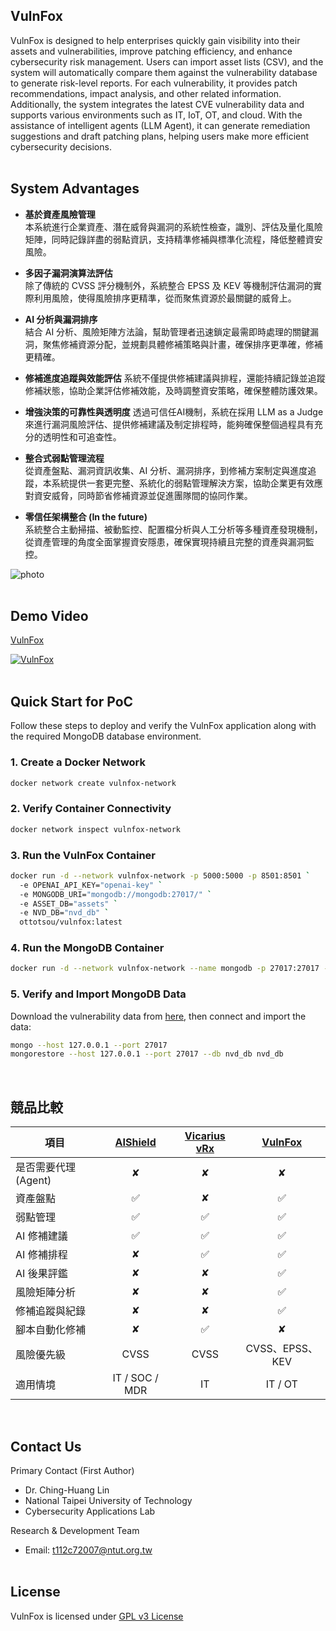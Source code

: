 ## VulnFox

VulnFox is designed to help enterprises quickly gain visibility into their assets and vulnerabilities, improve patching efficiency, and enhance cybersecurity risk management. Users can import asset lists (CSV), and the system will automatically compare them against the vulnerability database to generate risk-level reports. For each vulnerability, it provides patch recommendations, impact analysis, and other related information. Additionally, the system integrates the latest CVE vulnerability data and supports various environments such as IT, IoT, OT, and cloud. With the assistance of intelligent agents (LLM Agent), it can generate remediation suggestions and draft patching plans, helping users make more efficient cybersecurity decisions.
<br><br>

## System Advantages

- **基於資產風險管理**  
  本系統進行企業資產、潛在威脅與漏洞的系統性檢查，識別、評估及量化風險矩陣，同時記錄詳盡的弱點資訊，支持精準修補與標準化流程，降低整體資安風險。

- **多因子漏洞演算法評估**  
  除了傳統的 CVSS 評分機制外，系統整合 EPSS 及 KEV 等機制評估漏洞的實際利用風險，使得風險排序更精準，從而聚焦資源於最關鍵的威脅上。
  
- **AI 分析與漏洞排序**  
  結合 AI 分析、風險矩陣方法論，幫助管理者迅速鎖定最需即時處理的關鍵漏洞，聚焦修補資源分配，並規劃具體修補策略與計畫，確保排序更準確，修補更精確。

- **修補進度追蹤與效能評估**
  系統不僅提供修補建議與排程，還能持續記錄並追蹤修補狀態，協助企業評估修補效能，及時調整資安策略，確保整體防護效果。

- **增強決策的可靠性與透明度**
  透過可信任AI機制，系統在採用 LLM as a Judge 來進行漏洞風險評估、提供修補建議及制定排程時，能夠確保整個過程具有充分的透明性和可追查性。

- **整合式弱點管理流程**  
  從資產盤點、漏洞資訊收集、AI 分析、漏洞排序，到修補方案制定與進度追蹤，本系統提供一套更完整、系統化的弱點管理解決方案，協助企業更有效應對資安威脅，同時節省修補資源並促進團隊間的協同作業。

- **零信任架構整合 (In the future)**<br>
  系統整合主動掃描、被動監控、配置檔分析與人工分析等多種資產發現機制，從資產管理的角度全面掌握資安隱患，確保實現持續且完整的資產與漏洞監控。
  
![photo](https://github.com/Copsychus123/vulnfox/blob/main/Asset%20Risk-based%20Zero%20Trust%20Strategy.png)
<br><br>

## Demo Video
[VulnFox](https://www.youtube.com/watch?v=G1Qdwkvx3ns "VulnFox PoC Demo")
<br>

[![VulnFox](https://i.ytimg.com/vi/G1Qdwkvx3ns/hqdefault.jpg?sqp=-oaymwEiCNACELwBSFXyq4qpAxQIARUAAIhCGAFwAcABBrgC1ZjEGA==&rs=AOn4CLCT-BuaGSCUeKCq62m2hBzdZWFjlw)](https://www.youtube.com/watch?v=G1Qdwkvx3ns)
<br><br>

## Quick Start for PoC
Follow these steps to deploy and verify the VulnFox application along with the required MongoDB database environment.

### 1. Create a Docker Network
```bash
docker network create vulnfox-network
```

### 2. Verify Container Connectivity
```bash
docker network inspect vulnfox-network
```

### 3. Run the VulnFox Container
```bash
docker run -d --network vulnfox-network -p 5000:5000 -p 8501:8501 `
  -e OPENAI_API_KEY="openai-key" `
  -e MONGODB_URI="mongodb://mongodb:27017/" `
  -e ASSET_DB="assets" `
  -e NVD_DB="nvd_db" `
  ottotsou/vulnfox:latest
```
### 4. Run the MongoDB Container
```bash
docker run -d --network vulnfox-network --name mongodb -p 27017:27017 -v mongodb-data:/data/db mongodb/mongodb-community-server:latest
```

### 5. Verify and Import MongoDB Data
Download the vulnerability data from [here](https://drive.google.com/drive/folders/1ejLWrUQ9kdWzY8iI8LQ1TGy71XZLn3gy?usp=sharing), then connect and import the data:
```bash
mongo --host 127.0.0.1 --port 27017
mongorestore --host 127.0.0.1 --port 27017 --db nvd_db nvd_db
```
<br>


## 競品比較

| 項目 |  [AIShield](https://www.aishield.com.tw/) | [Vicarius vRx](https://www.cyberview.com.tw/vicarius/) | [VulnFox](https://github.com/Copsychus123/vulnfox/tree/main) |
| --- | :---: | :---: | :---: |
| 是否需要代理(Agent)  | ✘ | ✘ | ✘ |
| 資產盤點  | ✅  | ✘ | ✅ |
| 弱點管理  | ✅  | ✅ | ✅ |
| AI 修補建議  | ✅  | ✅ | ✅ |
| AI 修補排程  | ✘ | ✅ | ✅ |
| AI 後果評鑑  | ✘ | ✘ | ✅ |
| 風險矩陣分析  | ✘ | ✘ | ✅ |
| 修補追蹤與紀錄  | ✘ | ✘ | ✅ |
| 腳本自動化修補 | ✘  | ✅ | ✘ |
| 風險優先級  | CVSS  | &nbsp;&nbsp;&nbsp;CVSS&nbsp;&nbsp;&nbsp; | CVSS、EPSS、KEV |
| 適用情境 |IT / SOC / MDR | IT | IT / OT |

<br>

## Contact Us  
Primary Contact (First Author)
- Dr. Ching-Huang Lin
- National Taipei University of Technology 
- Cybersecurity Applications Lab

Research & Development Team
- Email: t112c72007@ntut.org.tw
<br><br>

## License
VulnFox is licensed under [GPL v3 License](https://github.com/Copsychus123/vulnfox/blob/main/LICENSE.txt)
